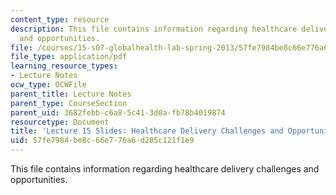 ```yaml
---
content_type: resource
description: This file contains information regarding healthcare delivery challenges
  and opportunities.
file: /courses/15-s07-globalhealth-lab-spring-2013/57fe7984be8c66e776a6d285c121f1e9_MIT15_S07S13_lec15.pdf
file_type: application/pdf
learning_resource_types:
- Lecture Notes
ocw_type: OCWFile
parent_title: Lecture Notes
parent_type: CourseSection
parent_uid: 3682febb-c6a8-5c41-3d0a-fb78b4019874
resourcetype: Document
title: 'Lecture 15 Slides: Healthcare Delivery Challenges and Opportunities'
uid: 57fe7984-be8c-66e7-76a6-d285c121f1e9
---
```

This file contains information regarding healthcare delivery challenges and opportunities.


